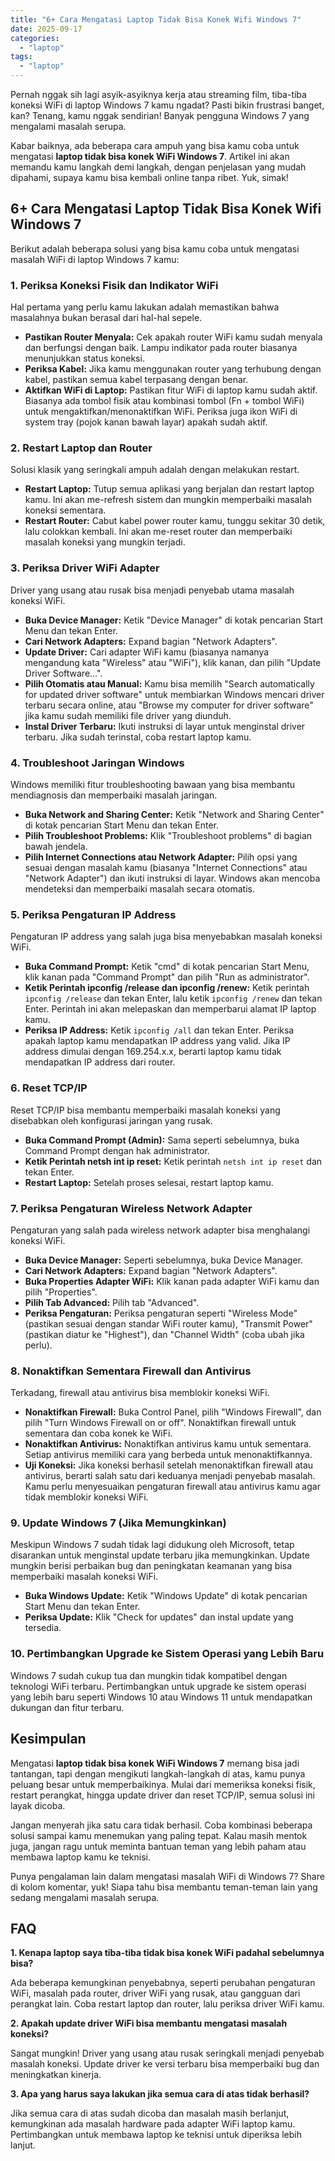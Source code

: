 ```yaml
---
title: "6+ Cara Mengatasi Laptop Tidak Bisa Konek Wifi Windows 7"
date: 2025-09-17
categories: 
  - "laptop"
tags: 
  - "laptop"
---
```


Pernah nggak sih lagi asyik-asyiknya kerja atau streaming film, tiba-tiba koneksi WiFi di laptop Windows 7 kamu ngadat? Pasti bikin frustrasi banget, kan? Tenang, kamu nggak sendirian! Banyak pengguna Windows 7 yang mengalami masalah serupa.

Kabar baiknya, ada beberapa cara ampuh yang bisa kamu coba untuk mengatasi **laptop tidak bisa konek WiFi Windows 7**. Artikel ini akan memandu kamu langkah demi langkah, dengan penjelasan yang mudah dipahami, supaya kamu bisa kembali online tanpa ribet. Yuk, simak!

## 6+ Cara Mengatasi Laptop Tidak Bisa Konek Wifi Windows 7

Berikut adalah beberapa solusi yang bisa kamu coba untuk mengatasi masalah WiFi di laptop Windows 7 kamu:

### 1\. Periksa Koneksi Fisik dan Indikator WiFi

Hal pertama yang perlu kamu lakukan adalah memastikan bahwa masalahnya bukan berasal dari hal-hal sepele.

- **Pastikan Router Menyala:** Cek apakah router WiFi kamu sudah menyala dan berfungsi dengan baik. Lampu indikator pada router biasanya menunjukkan status koneksi.
- **Periksa Kabel:** Jika kamu menggunakan router yang terhubung dengan kabel, pastikan semua kabel terpasang dengan benar.
- **Aktifkan WiFi di Laptop:** Pastikan fitur WiFi di laptop kamu sudah aktif. Biasanya ada tombol fisik atau kombinasi tombol (Fn + tombol WiFi) untuk mengaktifkan/menonaktifkan WiFi. Periksa juga ikon WiFi di system tray (pojok kanan bawah layar) apakah sudah aktif.

### 2\. Restart Laptop dan Router

Solusi klasik yang seringkali ampuh adalah dengan melakukan restart.

- **Restart Laptop:** Tutup semua aplikasi yang berjalan dan restart laptop kamu. Ini akan me-refresh sistem dan mungkin memperbaiki masalah koneksi sementara.
- **Restart Router:** Cabut kabel power router kamu, tunggu sekitar 30 detik, lalu colokkan kembali. Ini akan me-reset router dan memperbaiki masalah koneksi yang mungkin terjadi.

### 3\. Periksa Driver WiFi Adapter

Driver yang usang atau rusak bisa menjadi penyebab utama masalah koneksi WiFi.

- **Buka Device Manager:** Ketik "Device Manager" di kotak pencarian Start Menu dan tekan Enter.
- **Cari Network Adapters:** Expand bagian "Network Adapters".
- **Update Driver:** Cari adapter WiFi kamu (biasanya namanya mengandung kata "Wireless" atau "WiFi"), klik kanan, dan pilih "Update Driver Software...".
- **Pilih Otomatis atau Manual:** Kamu bisa memilih "Search automatically for updated driver software" untuk membiarkan Windows mencari driver terbaru secara online, atau "Browse my computer for driver software" jika kamu sudah memiliki file driver yang diunduh.
- **Instal Driver Terbaru:** Ikuti instruksi di layar untuk menginstal driver terbaru. Jika sudah terinstal, coba restart laptop kamu.

### 4\. Troubleshoot Jaringan Windows

Windows memiliki fitur troubleshooting bawaan yang bisa membantu mendiagnosis dan memperbaiki masalah jaringan.

- **Buka Network and Sharing Center:** Ketik "Network and Sharing Center" di kotak pencarian Start Menu dan tekan Enter.
- **Pilih Troubleshoot Problems:** Klik "Troubleshoot problems" di bagian bawah jendela.
- **Pilih Internet Connections atau Network Adapter:** Pilih opsi yang sesuai dengan masalah kamu (biasanya "Internet Connections" atau "Network Adapter") dan ikuti instruksi di layar. Windows akan mencoba mendeteksi dan memperbaiki masalah secara otomatis.

### 5\. Periksa Pengaturan IP Address

Pengaturan IP address yang salah juga bisa menyebabkan masalah koneksi WiFi.

- **Buka Command Prompt:** Ketik "cmd" di kotak pencarian Start Menu, klik kanan pada "Command Prompt" dan pilih "Run as administrator".
- **Ketik Perintah ipconfig /release dan ipconfig /renew:** Ketik perintah `ipconfig /release` dan tekan Enter, lalu ketik `ipconfig /renew` dan tekan Enter. Perintah ini akan melepaskan dan memperbarui alamat IP laptop kamu.
- **Periksa IP Address:** Ketik `ipconfig /all` dan tekan Enter. Periksa apakah laptop kamu mendapatkan IP address yang valid. Jika IP address dimulai dengan 169.254.x.x, berarti laptop kamu tidak mendapatkan IP address dari router.

### 6\. Reset TCP/IP

Reset TCP/IP bisa membantu memperbaiki masalah koneksi yang disebabkan oleh konfigurasi jaringan yang rusak.

- **Buka Command Prompt (Admin):** Sama seperti sebelumnya, buka Command Prompt dengan hak administrator.
- **Ketik Perintah netsh int ip reset:** Ketik perintah `netsh int ip reset` dan tekan Enter.
- **Restart Laptop:** Setelah proses selesai, restart laptop kamu.

### 7\. Periksa Pengaturan Wireless Network Adapter

Pengaturan yang salah pada wireless network adapter bisa menghalangi koneksi WiFi.

- **Buka Device Manager:** Seperti sebelumnya, buka Device Manager.
- **Cari Network Adapters:** Expand bagian "Network Adapters".
- **Buka Properties Adapter WiFi:** Klik kanan pada adapter WiFi kamu dan pilih "Properties".
- **Pilih Tab Advanced:** Pilih tab "Advanced".
- **Periksa Pengaturan:** Periksa pengaturan seperti "Wireless Mode" (pastikan sesuai dengan standar WiFi router kamu), "Transmit Power" (pastikan diatur ke "Highest"), dan "Channel Width" (coba ubah jika perlu).

### 8\. Nonaktifkan Sementara Firewall dan Antivirus

Terkadang, firewall atau antivirus bisa memblokir koneksi WiFi.

- **Nonaktifkan Firewall:** Buka Control Panel, pilih "Windows Firewall", dan pilih "Turn Windows Firewall on or off". Nonaktifkan firewall untuk sementara dan coba konek ke WiFi.
- **Nonaktifkan Antivirus:** Nonaktifkan antivirus kamu untuk sementara. Setiap antivirus memiliki cara yang berbeda untuk menonaktifkannya.
- **Uji Koneksi:** Jika koneksi berhasil setelah menonaktifkan firewall atau antivirus, berarti salah satu dari keduanya menjadi penyebab masalah. Kamu perlu menyesuaikan pengaturan firewall atau antivirus kamu agar tidak memblokir koneksi WiFi.

### 9\. Update Windows 7 (Jika Memungkinkan)

Meskipun Windows 7 sudah tidak lagi didukung oleh Microsoft, tetap disarankan untuk menginstal update terbaru jika memungkinkan. Update mungkin berisi perbaikan bug dan peningkatan keamanan yang bisa memperbaiki masalah koneksi WiFi.

- **Buka Windows Update:** Ketik "Windows Update" di kotak pencarian Start Menu dan tekan Enter.
- **Periksa Update:** Klik "Check for updates" dan instal update yang tersedia.

### 10\. Pertimbangkan Upgrade ke Sistem Operasi yang Lebih Baru

Windows 7 sudah cukup tua dan mungkin tidak kompatibel dengan teknologi WiFi terbaru. Pertimbangkan untuk upgrade ke sistem operasi yang lebih baru seperti Windows 10 atau Windows 11 untuk mendapatkan dukungan dan fitur terbaru.

## Kesimpulan

Mengatasi **laptop tidak bisa konek WiFi Windows 7** memang bisa jadi tantangan, tapi dengan mengikuti langkah-langkah di atas, kamu punya peluang besar untuk memperbaikinya. Mulai dari memeriksa koneksi fisik, restart perangkat, hingga update driver dan reset TCP/IP, semua solusi ini layak dicoba.

Jangan menyerah jika satu cara tidak berhasil. Coba kombinasi beberapa solusi sampai kamu menemukan yang paling tepat. Kalau masih mentok juga, jangan ragu untuk meminta bantuan teman yang lebih paham atau membawa laptop kamu ke teknisi.

Punya pengalaman lain dalam mengatasi masalah WiFi di Windows 7? Share di kolom komentar, yuk! Siapa tahu bisa membantu teman-teman lain yang sedang mengalami masalah serupa.

## FAQ

**1\. Kenapa laptop saya tiba-tiba tidak bisa konek WiFi padahal sebelumnya bisa?**

Ada beberapa kemungkinan penyebabnya, seperti perubahan pengaturan WiFi, masalah pada router, driver WiFi yang rusak, atau gangguan dari perangkat lain. Coba restart laptop dan router, lalu periksa driver WiFi kamu.

**2\. Apakah update driver WiFi bisa membantu mengatasi masalah koneksi?**

Sangat mungkin! Driver yang usang atau rusak seringkali menjadi penyebab masalah koneksi. Update driver ke versi terbaru bisa memperbaiki bug dan meningkatkan kinerja.

**3\. Apa yang harus saya lakukan jika semua cara di atas tidak berhasil?**

Jika semua cara di atas sudah dicoba dan masalah masih berlanjut, kemungkinan ada masalah hardware pada adapter WiFi laptop kamu. Pertimbangkan untuk membawa laptop ke teknisi untuk diperiksa lebih lanjut.
